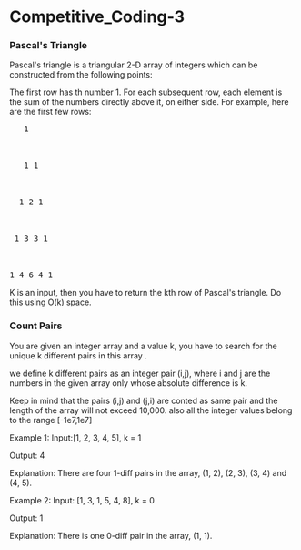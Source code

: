 # Competitive_Coding-3

### Pascal's Triangle
Pascal's triangle is a triangular 2-D array of integers which can be constructed from the following points:

The first row has th number 1.
For each subsequent row, each element is the sum of the numbers directly above it, on either side.
For example, here are the first few rows:

<pre>
   1



   1 1



  1 2 1



 1 3 3 1



1 4 6 4 1
</pre>
K is an input, then you have to return the kth row of Pascal's triangle. Do this using O(k) space.


### Count Pairs

You are given an integer array and a value k, you have to search for the unique k different pairs in this array .

we define k different pairs as an integer pair (i,j), where i and j are the numbers in the given array only whose absolute difference is k.

Keep in mind that the pairs (i,j) and (j,i) are conted as same pair and the length of the array will not exceed 10,000. also all the integer values belong to the range [-1e7,1e7]





Example 1:
Input:[1, 2, 3, 4, 5], k = 1

Output: 4

Explanation: There are four 1-diff pairs in the array, (1, 2), (2, 3), (3, 4) and (4, 5).

Example 2:
Input: [1, 3, 1, 5, 4, 8], k = 0

Output: 1

Explanation: There is one 0-diff pair in the array, (1, 1).